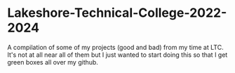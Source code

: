 # Lakeshore-Technical-College-2022-2024
A compilation of some of my projects (good and bad) from my time at LTC. It's not at all near all of them but I just wanted to start doing this so that I get green boxes all over my github.
